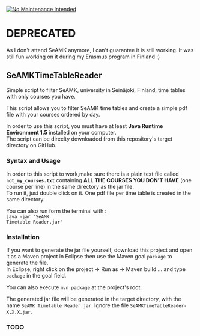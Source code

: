 [![No Maintenance Intended](http://unmaintained.tech/badge.svg)](http://unmaintained.tech/)

<h1>DEPRECATED</h1>
As I don't attend SeAMK anymore, I can't guarantee it is still working. It was still fun working on it during my Erasmus program in Finland :)

<h2>SeAMKTimeTableReader</h2>
Simple script to filter SeAMK, university in Seinäjoki, Finland, time tables with only courses you have.

This script allows you to filter SeAMK time tables and create a simple pdf file with your courses ordered by day.

In order to use this script, you must have at least <b>Java Runtime Environment 1.5</b> installed on your computer.<br/>
The script can be direclty downloaded from this repository's target directory on GitHub.


<h3>Syntax and Usage</h3>

In order to this script to work,make sure there is a plain text file called <code><b>not_my_courses.txt</b></code> containing <b>ALL THE COURSES YOU DON'T HAVE</b> (one course per line) in the same directory as the jar file.<br/>
To run it, just double click on it. One pdf file per time table is created in the same directory.<br/>

You can also run form the terminal with : <br/><code>java -jar "SeAMK Timetable Reader.jar"</code>


<h3>Installation</h3>
If you want to generate the jar file yourself, download this project and open it as a Maven project in Eclipse then use the Maven goal <code>package</code> to generate the file.<br/>
In Eclipse, right click on the project -> Run as -> Maven build ... and type <code>package</code> in the goal field.

You can also execute <code>mvn package</code> at the project's root.

The generated jar file will be generated in the target directory, with the name <code>SeAMK Timetable Reader.jar</code>. Ignore the file <code>SeAMKTimeTableReader-X.X.X.jar</code>.

<h3>TODO</h3>
<ul>
</ul>
